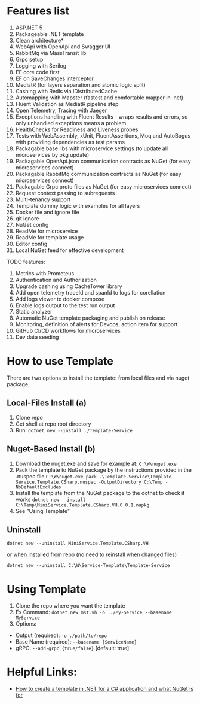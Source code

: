 # Features list
1. ASP.NET 5
2. Packageable .NET template
3. Clean architecture*
4. WebApi with OpenApi and Swagger UI
5. RabbitMq via MassTransit lib
6. Grpc setup
7. Logging with Serilog
8. EF core code first
9. EF on SaveChanges interceptor
10. MediatR (for layers separation and atomic logic split)
11. Cashing with Redis via IDistributedCache
12. Automapping with Mapster (fastest and comfortable mapper in .net)
13. Fluent Validation as MediatR pipeline step
14. Open Telemetry, Tracing with Jaeger
15. Exceptions handling with Fluent Results - wraps results and errors, so only unhandled exceptions means a problem
16. HealthChecks for Readiness and Liveness probes
17. Tests with WebAssembly, xUnit, FluentAssertions, Moq and AutoBogus with providing dependencies as test params
18. Packagable base libs with microservice settings (to update all microservices by pkg update)
19. Packagable OpenApi.json communication contracts as NuGet (for easy microservices connect)
20. Packagable RabbitMq communication contracts as NuGet (for easy microservices connect)
21. Packagable Grpc proto files as NuGet (for easy microservices connect)
22. Request context passing to subrequests
23. Multi-tenancy support
24. Template dummy logic with examples for all layers
25. Docker file and ignore file
26. git ignore
27. NuGet config
28. ReadMe for microservice
29. ReadMe for template usage 
30. Editor config
31. Local NuGet feed for effective development

TODO features:
1. Metrics with Prometeus
2. Authentication and Authorization
3. Upgrade cashing using CacheTower library
4. Add open telemetry traceId and spanId to logs for corellation
5. Add logs viewer to docker compose
6. Enable logs output to the test run output
7. Static analyzer
8. Automatic NuGet template packaging and publish on release
9. Monitoring, definition of alerts for Devops, action item for support
10. GitHub CI/CD workflows for microservices
11. Dev data seeding

# How to use Template
There are two options to install the template: from local files and via nuget package.

## Local-Files Install (a)
1. Clone repo
2. Get shell at repo root directory
3. Run: `dotnet new --install ./Template-Service`

## Nuget-Based Install (b)
1. Download the nuget.exe and save for example at: `C:\W\nuget.exe`
2. Pack the template to NuGet package by the instructions provided in the .nuspec file
`C:\W\nuget.exe pack .\Template-Service\Template-Service.Template.CSharp.nuspec -OutputDirectory C:\Temp -NoDefaultExcludes`
3. Install the template from the NuGet package to the dotnet to check it works
`dotnet new --install C:\Temp\MiniService.Template.CSharp.VH.0.0.1.nupkg`
4. See "Using Template"

## Uninstall
`dotnet new --uninstall MiniService.Template.CSharp.VH`

or when installed from repo (no need to reinstall when changed files)

`dotnet new --uninstall C:\W\Service-Template\Template-Service`

# Using Template
1. Clone the repo where you want the template
2. Ex Command: `dotnet new mst.vh -o ../My-Service --basename MyService`
3. Options:
- Output (required): `-o ./path/to/repo`
- Base Name (required): `--basename {ServiceName}`
- gRPC: `--add-grpc {true/false}` [default: true]


# Helpful Links:
- [How to create a template in .NET for a C# application and what NuGet is for](https://itnext.io/how-to-create-a-template-in-net-for-a-c-application-and-what-nuget-is-for-e5d4fc03c487)
